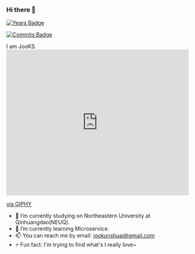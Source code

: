 ### Hi there 👋

[![Years Badge](https://badges.pufler.dev/years/JooKS-me)](https://badges.pufler.dev)

[![Commits Badge](https://badges.pufler.dev/commits/monthly/JooKS-me)](https://badges.pufler.dev)

I am JooKS. <iframe src="https://giphy.com/embed/ZCes4khR2025X0rOLY" width="480" height="384" frameBorder="0" class="giphy-embed" allowFullScreen></iframe><p><a href="https://giphy.com/stickers/meowbox-cat-meow-meowfest-ZCes4khR2025X0rOLY">via GIPHY</a></p>

<!--
**JooKS-me/JooKS-me** is a ✨ _special_ ✨ repository because its `README.md` (this file) appears on your GitHub profile.

Here are some ideas to get you started:

- 🔭 I’m currently working on ...
- 🌱 I’m currently learning ...
- 👯 I’m looking to collaborate on ...
- 🤔 I’m looking for help with ...
- 💬 Ask me about ...
- 📫 How to reach me: ...
- 😄 Pronouns: ...
- ⚡ Fun fact: ...
-->
- 🔭 I’m currently studying on Northeastern University at Qinhuangdao(NEUQ).
- 🌱 I’m currently learning Microservice.
- 📫 You can reach me by email: jookunshuai@gmail.com
- ⚡ Fun fact: I'm trying to find what's I really love~


